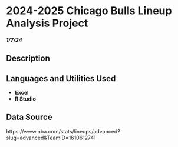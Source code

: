 <h1>  2024-2025 Chicago Bulls Lineup Analysis Project </h1>

<h5> 1/7/24 </h5>

<h2> Description </h2>
  


<h2>Languages and Utilities Used</h2>

- <b> Excel </b> 
- <b> R Studio </b>

<h2> Data Source </h2>
https://www.nba.com/stats/lineups/advanced?slug=advanced&TeamID=1610612741
